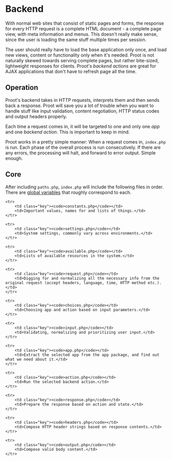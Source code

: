 
# Backend

With normal web sites that consist of static pages and forms, the response for every HTTP request is a complete HTML document - a complete page view, with meta information and menus. This doesn't really make sense, since the user is loading the same stuff multiple times per session.

The user should really have to load the base application only once, and load new views, content or functionality only when it's needed. Proot is not naturally skewed towards serving complete pages, but rather bite-sized, lightweight responses for clients. Proot's *backend actions* are great for AJAX applications that don't have to refresh page all the time.



## Operation

Proot's backend takes in HTTP requests, interprets them and then sends back a response. Proot will save you a lot of trouble when you want to handle stuff like input validation, content negotiation, HTTP status codes and output headers properly.

Each time a request comes in, it will be targeted to one and only one *app* and one *backend action*. This is important to keep in mind.

Proot works in a pretty simple manner: When a request comes in, `index.php` is run. Each phase of the overall process is run consecutively. If there are any errors, the processing will halt, and forward to error output. Simple enough.



## Core

After including `paths.php`, `index.php` will include the following files in order. There are [global variables](?category=cheatsheets&id=backend-variables) that roughly correspond to each.


<table>

	<tr>
		<td class="key"><code>constants.php</code></td>
		<td>Important values, names for and lists of things.</td>
	</tr>

	<tr>
		<td class="key"><code>settings.php</code></td>
		<td>System settings, commonly vary across environments.</td>
	</tr>

	<tr>
		<td class="key"><code>available.php</code></td>
		<td>Lists of available resources in the system.</td>
	</tr>

	<tr>
		<td class="key"><code>request.php</code></td>
		<td>Digging for and normalizing all the necessary info from the original request (accept headers, language, time, HTTP method etc.).</td>
	</tr>

	<tr>
		<td class="key"><code>choices.php</code></td>
		<td>Choosing app and action based on input parameters.</td>
	</tr>

	<tr>
		<td class="key"><code>input.php</code></td>
		<td>Validating, normalizing and prioritizing user input.</td>
	</tr>

	<tr>
		<td class="key"><code>app.php</code></td>
		<td>Extract the selected app from the app package, and find out what we need about it.</td>
	</tr>

	<tr>
		<td class="key"><code>action.php</code></td>
		<td>Run the selected backend action.</td>
	</tr>

	<tr>
		<td class="key"><code>response.php</code></td>
		<td>Prepare the response based on action and state.</td>
	</tr>

	<tr>
		<td class="key"><code>headers.php</code></td>
		<td>Compose HTTP header strings based on response contents.</td>
	</tr>

	<tr>
		<td class="key"><code>output.php</code></td>
		<td>Compose valid body content.</td>
	</tr>
</table>
